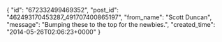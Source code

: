  {
   "id": "672332499469352",
   "post_id": "462493170453287_491707400865197",
   "from_name": "Scott Duncan",
   "message": "Bumping these to the top for the newbies.",
   "created_time": "2014-05-26T02:06:23+0000"
 }
